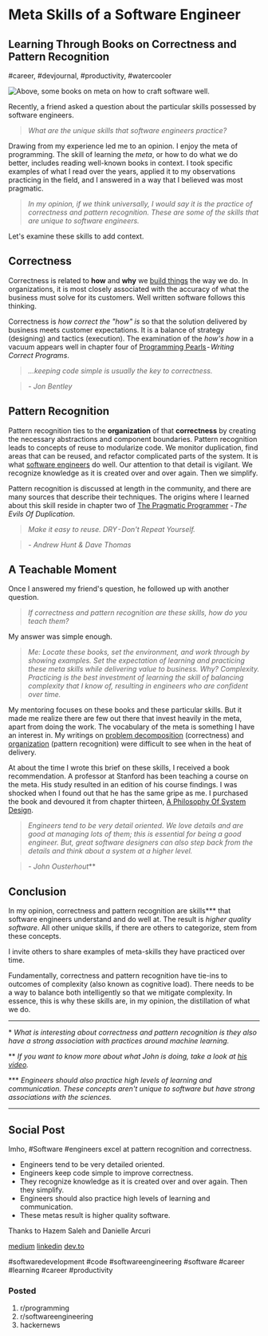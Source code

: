 # Meta Skills of a Software Engineer
## Learning Through Books on Correctness and Pattern Recognition
#career, #devjournal, #productivity, #watercooler

![Above, some books on meta on how to craft software well.](images/11-01.png)

Recently, a friend asked a question about the particular skills possessed by software engineers.

> *What are the unique skills that software engineers practice?*

Drawing from my experience led me to an opinion. I enjoy the meta of programming. The skill of learning the *meta*, or how to do what we do better, includes reading well-known books in context. I took specific examples of what I read over the years, applied it to my observations practicing in the field, and I answered in a way that I believed was most pragmatic.

> *In my opinion, if we think universally, I would say it is the practice of correctness and pattern recognition. These are some of the skills that are unique to software engineers.*

Let's examine these skills to add context.

## Correctness

Correctness is related to **how** and **why** we [build things](https://medium.com/hackernoon/software-is-unlike-construction-c0284ee4b723) the way we do. In organizations, it is most closely associated with the accuracy of what the business must solve for its customers. Well written software follows this thinking.

Correctness is *how correct the "how" is* so that the solution delivered by business meets customer expectations. It is a balance of strategy (designing) and tactics (execution). The examination of the *how's how* in a vacuum appears well in chapter four of [Programming Pearls](https://www.pearson.com/us/higher-education/program/Bentley-Programming-Pearls-2nd-Edition/PGM203056.html) - *Writing Correct Programs*.

> *...keeping code simple is usually the key to correctness.*

> *- Jon Bentley*

## Pattern Recognition

Pattern recognition ties to the **organization** of that **correctness** by creating the necessary abstractions and component boundaries. Pattern recognition leads to concepts of reuse to modularize code. We monitor duplication, find areas that can be reused, and refactor complicated parts of the system. It is what [software engineers](https://dev.to/solidi/what-is-a-software-engineer-anyway-3fb2) do well. Our attention to that detail is vigilant. We recognize knowledge as it is created over and over again. Then we simplify.

Pattern recognition is discussed at length in the community, and there are many sources that describe their techniques. The origins where I learned about this skill reside in chapter two of [The Pragmatic Programmer](https://pragprog.com/titles/tpp20/the-pragmatic-programmer-20th-anniversary-edition/) - *The Evils Of Duplication*.

> *Make it easy to reuse. DRY - Don't Repeat Yourself.*

> *- Andrew Hunt & Dave Thomas*

## A Teachable Moment

Once I answered my friend's question, he followed up with another question.

> *If correctness and pattern recognition are these skills, how do you teach them?*

My answer was simple enough.

> *Me: Locate these books, set the environment, and work through by showing examples. Set the expectation of learning and practicing these meta skills while delivering value to business. Why? Complexity. Practicing is the best investment of learning the skill of balancing complexity that I know of, resulting in engineers who are confident over time.*

My mentoring focuses on these books and these particular skills. But it made me realize there are few out there that invest heavily in the meta, apart from doing the work. The vocabulary of the meta is something I have an interest in. My writings on [problem decomposition](https://medium.com/hackernoon/no-description-provided-8d9e0f3a3abb) (correctness) and [organization](https://medium.com/hackernoon/the-decision-hypothesis-aa512e0113) (pattern recognition) were difficult to see when in the heat of delivery.

At about the time I wrote this brief on these skills, I received a book recommendation. A professor at Stanford has been teaching a course on the meta. His study resulted in an edition of his course findings. I was shocked when I found out that he has the same gripe as me. I purchased the book and devoured it from chapter thirteen, [A Philosophy Of System Design](https://twitter.com/JohnOusterhout/status/989260683836506112).

> *Engineers tend to be very detail oriented. We love details and are good at managing lots of them; this is essential for being a good engineer. But, great software designers can also step back from the details and think about a system at a higher level.*

> *- John Ousterhout***

## Conclusion

In my opinion, correctness and pattern recognition are skills*** that software engineers understand and do well at. The result is *higher quality software*. All other unique skills, if there are others to categorize, stem from these concepts.

I invite others to share examples of meta-skills they have practiced over time.

Fundamentally, correctness and pattern recognition have tie-ins to outcomes of complexity (also known as cognitive load). There needs to be a way to balance both intelligently so that we mitigate complexity. In essence, this is why these skills are, in my opinion, the distillation of what we do.

---

\* *What is interesting about correctness and pattern recognition is they also have a strong association with practices around machine learning.*

** *If you want to know more about what John is doing, take a look at [his video](https://www.youtube.com/watch?v=ajFq31OV9Bk).*

*** *Engineers should also practice high levels of learning and communication. These concepts aren't unique to software but have strong associations with the sciences.*

---

## Social Post

Imho, #Software #engineers excel at pattern recognition and correctness.

- Engineers tend to be very detailed oriented.
- Engineers keep code simple to improve correctness.
- They recognize knowledge as it is created over and over again. Then they simplify.
- Engineers should also practice high levels of learning and communication.
- These metas result is higher quality software. 

Thanks to Hazem Saleh and Danielle Arcuri

[medium](https://medium.com/hackernoon/meta-skills-of-a-software-engineer-bed411f6685e)
[linkedin](https://www.linkedin.com/pulse/meta-skills-software-engineer-douglas-w-arcuri/)
[dev.to](https://dev.to/solidi/meta-skills-of-a-software-engineer-1fa6)

#softwaredevelopment #code #softwareengineering #software #career #learning #career #productivity

### Posted

1. r/programming
1. r/softwareengineering
1. hackernews
